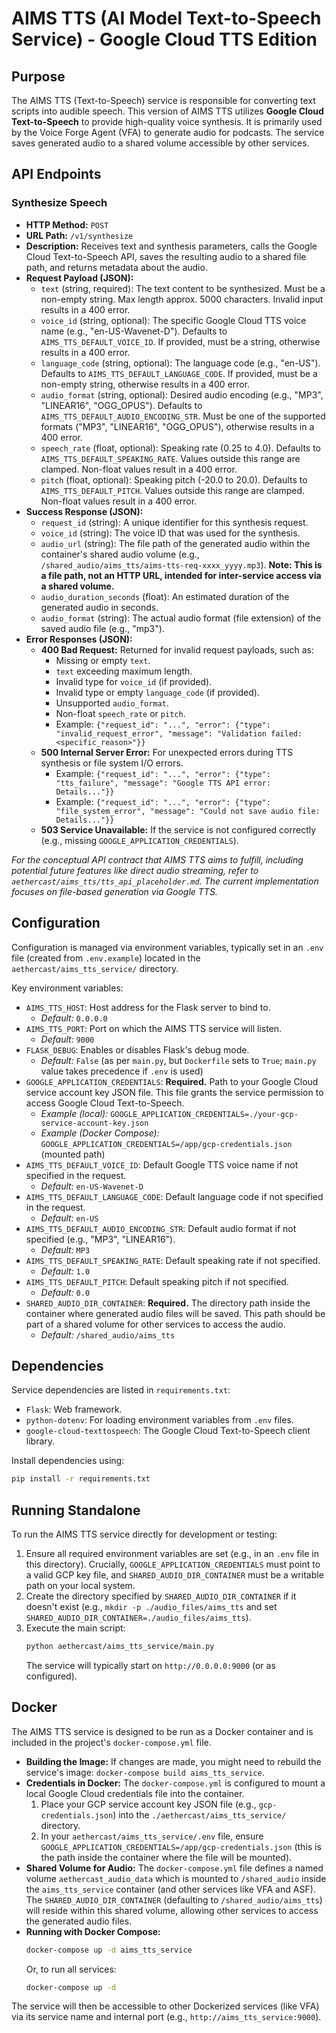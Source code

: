 # AIMS TTS (AI Model Text-to-Speech Service) - Google Cloud TTS Edition

## Purpose

The AIMS TTS (Text-to-Speech) service is responsible for converting text scripts into audible speech. This version of AIMS TTS utilizes **Google Cloud Text-to-Speech** to provide high-quality voice synthesis. It is primarily used by the Voice Forge Agent (VFA) to generate audio for podcasts. The service saves generated audio to a shared volume accessible by other services.

## API Endpoints

### Synthesize Speech

-   **HTTP Method:** `POST`
-   **URL Path:** `/v1/synthesize`
-   **Description:** Receives text and synthesis parameters, calls the Google Cloud Text-to-Speech API, saves the resulting audio to a shared file path, and returns metadata about the audio.
-   **Request Payload (JSON):**
    *   `text` (string, required): The text content to be synthesized. Must be a non-empty string. Max length approx. 5000 characters. Invalid input results in a 400 error.
    *   `voice_id` (string, optional): The specific Google Cloud TTS voice name (e.g., "en-US-Wavenet-D"). Defaults to `AIMS_TTS_DEFAULT_VOICE_ID`. If provided, must be a string, otherwise results in a 400 error.
    *   `language_code` (string, optional): The language code (e.g., "en-US"). Defaults to `AIMS_TTS_DEFAULT_LANGUAGE_CODE`. If provided, must be a non-empty string, otherwise results in a 400 error.
    *   `audio_format` (string, optional): Desired audio encoding (e.g., "MP3", "LINEAR16", "OGG_OPUS"). Defaults to `AIMS_TTS_DEFAULT_AUDIO_ENCODING_STR`. Must be one of the supported formats ("MP3", "LINEAR16", "OGG_OPUS"), otherwise results in a 400 error.
    *   `speech_rate` (float, optional): Speaking rate (0.25 to 4.0). Defaults to `AIMS_TTS_DEFAULT_SPEAKING_RATE`. Values outside this range are clamped. Non-float values result in a 400 error.
    *   `pitch` (float, optional): Speaking pitch (-20.0 to 20.0). Defaults to `AIMS_TTS_DEFAULT_PITCH`. Values outside this range are clamped. Non-float values result in a 400 error.
-   **Success Response (JSON):**
    *   `request_id` (string): A unique identifier for this synthesis request.
    *   `voice_id` (string): The voice ID that was used for the synthesis.
    *   `audio_url` (string): The file path of the generated audio within the container's shared audio volume (e.g., `/shared_audio/aims_tts/aims-tts-req-xxxx_yyyy.mp3`). **Note: This is a file path, not an HTTP URL, intended for inter-service access via a shared volume.**
    *   `audio_duration_seconds` (float): An estimated duration of the generated audio in seconds.
    *   `audio_format` (string): The actual audio format (file extension) of the saved audio file (e.g., "mp3").
-   **Error Responses (JSON):**
    *   **400 Bad Request:** Returned for invalid request payloads, such as:
        *   Missing or empty `text`.
        *   `text` exceeding maximum length.
        *   Invalid type for `voice_id` (if provided).
        *   Invalid type or empty `language_code` (if provided).
        *   Unsupported `audio_format`.
        *   Non-float `speech_rate` or `pitch`.
        *   Example: `{"request_id": "...", "error": {"type": "invalid_request_error", "message": "Validation failed: <specific_reason>"}}`
    *   **500 Internal Server Error:** For unexpected errors during TTS synthesis or file system I/O errors.
        *   Example: `{"request_id": "...", "error": {"type": "tts_failure", "message": "Google TTS API error: Details..."}}`
        *   Example: `{"request_id": "...", "error": {"type": "file_system_error", "message": "Could not save audio file: Details..."}}`
    *   **503 Service Unavailable:** If the service is not configured correctly (e.g., missing `GOOGLE_APPLICATION_CREDENTIALS`).

*For the conceptual API contract that AIMS TTS aims to fulfill, including potential future features like direct audio streaming, refer to `aethercast/aims_tts/tts_api_placeholder.md`. The current implementation focuses on file-based generation via Google TTS.*

## Configuration

Configuration is managed via environment variables, typically set in an `.env` file (created from `.env.example`) located in the `aethercast/aims_tts_service/` directory.

Key environment variables:

-   `AIMS_TTS_HOST`: Host address for the Flask server to bind to.
    -   *Default:* `0.0.0.0`
-   `AIMS_TTS_PORT`: Port on which the AIMS TTS service will listen.
    -   *Default:* `9000`
-   `FLASK_DEBUG`: Enables or disables Flask's debug mode.
    -   *Default:* `False` (as per `main.py`, but `Dockerfile` sets to `True`; `main.py` value takes precedence if `.env` is used)
-   `GOOGLE_APPLICATION_CREDENTIALS`: **Required.** Path to your Google Cloud service account key JSON file. This file grants the service permission to access Google Cloud Text-to-Speech.
    -   *Example (local):* `GOOGLE_APPLICATION_CREDENTIALS=./your-gcp-service-account-key.json`
    -   *Example (Docker Compose):* `GOOGLE_APPLICATION_CREDENTIALS=/app/gcp-credentials.json` (mounted path)
-   `AIMS_TTS_DEFAULT_VOICE_ID`: Default Google TTS voice name if not specified in the request.
    -   *Default:* `en-US-Wavenet-D`
-   `AIMS_TTS_DEFAULT_LANGUAGE_CODE`: Default language code if not specified in the request.
    -   *Default:* `en-US`
-   `AIMS_TTS_DEFAULT_AUDIO_ENCODING_STR`: Default audio format if not specified (e.g., "MP3", "LINEAR16").
    -   *Default:* `MP3`
-   `AIMS_TTS_DEFAULT_SPEAKING_RATE`: Default speaking rate if not specified.
    -   *Default:* `1.0`
-   `AIMS_TTS_DEFAULT_PITCH`: Default speaking pitch if not specified.
    -   *Default:* `0.0`
-   `SHARED_AUDIO_DIR_CONTAINER`: **Required.** The directory path inside the container where generated audio files will be saved. This path should be part of a shared volume for other services to access the audio.
    -   *Default:* `/shared_audio/aims_tts`

## Dependencies

Service dependencies are listed in `requirements.txt`:
-   `Flask`: Web framework.
-   `python-dotenv`: For loading environment variables from `.env` files.
-   `google-cloud-texttospeech`: The Google Cloud Text-to-Speech client library.

Install dependencies using:
```bash
pip install -r requirements.txt
```

## Running Standalone

To run the AIMS TTS service directly for development or testing:

1.  Ensure all required environment variables are set (e.g., in an `.env` file in this directory). Crucially, `GOOGLE_APPLICATION_CREDENTIALS` must point to a valid GCP key file, and `SHARED_AUDIO_DIR_CONTAINER` must be a writable path on your local system.
2.  Create the directory specified by `SHARED_AUDIO_DIR_CONTAINER` if it doesn't exist (e.g., `mkdir -p ./audio_files/aims_tts` and set `SHARED_AUDIO_DIR_CONTAINER=./audio_files/aims_tts`).
3.  Execute the main script:
    ```bash
    python aethercast/aims_tts_service/main.py
    ```
    The service will typically start on `http://0.0.0.0:9000` (or as configured).

## Docker

The AIMS TTS service is designed to be run as a Docker container and is included in the project's `docker-compose.yml` file.

-   **Building the Image:** If changes are made, you might need to rebuild the service's image: `docker-compose build aims_tts_service`.
-   **Credentials in Docker:** The `docker-compose.yml` is configured to mount a local Google Cloud credentials file into the container.
    1.  Place your GCP service account key JSON file (e.g., `gcp-credentials.json`) into the `./aethercast/aims_tts_service/` directory.
    2.  In your `aethercast/aims_tts_service/.env` file, ensure `GOOGLE_APPLICATION_CREDENTIALS=/app/gcp-credentials.json` (this is the path inside the container where the file will be mounted).
-   **Shared Volume for Audio:** The `docker-compose.yml` file defines a named volume `aethercast_audio_data` which is mounted to `/shared_audio` inside the `aims_tts_service` container (and other services like VFA and ASF). The `SHARED_AUDIO_DIR_CONTAINER` (defaulting to `/shared_audio/aims_tts`) will reside within this shared volume, allowing other services to access the generated audio files.
-   **Running with Docker Compose:**
    ```bash
    docker-compose up -d aims_tts_service
    ```
    Or, to run all services:
    ```bash
    docker-compose up -d
    ```

The service will then be accessible to other Dockerized services (like VFA) via its service name and internal port (e.g., `http://aims_tts_service:9000`).
